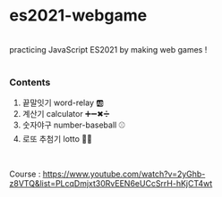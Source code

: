 # es2021-webgame

<br>
practicing JavaScript ES2021 by making web games !
<br>
<br>

### Contents

<ol>
  <li> 끝말잇기 word-relay 🆎</li>
  <li> 계산기 calculator ➕➖✖➗</li>
  <li> 숫자야구 number-baseball ⚾</li>
  <li>로또 추첨기 lotto 🎰🎉</li>
</ol>

<br>

Course : https://www.youtube.com/watch?v=2yGhb-z8VTQ&list=PLcqDmjxt30RvEEN6eUCcSrrH-hKjCT4wt
